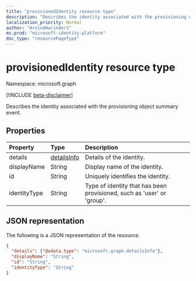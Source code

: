 ```yaml
---
title: "provisionedIdentity resource type"
description: "Describes the identity associated with the provisioning object summary event."
localization_priority: Normal
author: "ArvindHarinder1"
ms.prod: "microsoft-identity-platform"
doc_type: "resourcePageType"
---
```


# provisionedIdentity resource type

Namespace: microsoft.graph

[!INCLUDE [beta-disclaimer](../../includes/beta-disclaimer.md)]

Describes the identity associated with the provisioning object summary event. 

## Properties

| Property     | Type        | Description |
|:-------------|:------------|:------------|
|details|[detailsInfo](detailsinfo.md)|Details of the identity.|
|displayName|String|Display name of the identity. |
|id|String|Uniquely identifies the identity.|
|identityType|String|Type of identity that has been provisioned, such as 'user' or 'group'.|

## JSON representation

The following is a JSON representation of the resource.

<!-- {
  "blockType": "resource",
  "optionalProperties": [

  ],
  "@odata.type": "microsoft.graph.provisionedIdentity",
  "baseType": null
}-->

```json
{
  "details": {"@odata.type": "microsoft.graph.detailsInfo"},
  "displayName": "String",
  "id": "String",
  "identityType": "String"
}
```

<!-- uuid: 16cd6b66-4b1a-43a1-adaf-3a886856ed98
2019-02-04 14:57:30 UTC -->
<!-- {
  "type": "#page.annotation",
  "description": "provisionedIdentity resource",
  "keywords": "",
  "section": "documentation",
  "tocPath": ""
}-->
